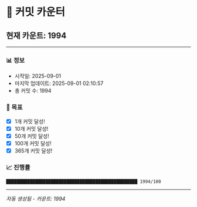 # 🔢 커밋 카운터

## 현재 카운트: 1994

---

### 📊 정보
- 시작일: 2025-09-01
- 마지막 업데이트: 2025-09-01 02:10:57
- 총 커밋 수: 1994

### 🎯 목표
- [x] 1개 커밋 달성!
- [x] 10개 커밋 달성!
- [x] 50개 커밋 달성!
- [x] 100개 커밋 달성!
- [x] 365개 커밋 달성!

### 📈 진행률
```
██████████████████████████████████████████████████ 1994/100
```

---
*자동 생성됨 - 카운트: 1994*
